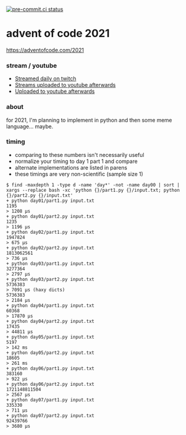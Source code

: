 [![pre-commit.ci status](https://results.pre-commit.ci/badge/github/anthonywritescode/aoc2021/main.svg)](https://results.pre-commit.ci/latest/github/anthonywritescode/aoc2021/main)

advent of code 2021
===================

https://adventofcode.com/2021

### stream / youtube

- [Streamed daily on twitch](https://twitch.tv/anthonywritescode)
- [Streams uploaded to youtube afterwards](https://www.youtube.com/channel/UChPxcypesw8L-iqltstSI4Q)
- [Uploaded to youtube afterwards](https://www.youtube.com/anthonywritescode)

### about

for 2021, I'm planning to implement in python and then some meme language...
maybe.

### timing

- comparing to these numbers isn't necessarily useful
- normalize your timing to day 1 part 1 and compare
- alternate implementations are listed in parens
- these timings are very non-scientific (sample size 1)

```console
$ find -maxdepth 1 -type d -name 'day*' -not -name day00 | sort | xargs --replace bash -xc 'python {}/part1.py {}/input.txt; python {}/part2.py {}/input.txt'
+ python day01/part1.py input.txt
1195
> 1208 μs
+ python day01/part2.py input.txt
1235
> 1196 μs
+ python day02/part1.py input.txt
1947824
> 675 μs
+ python day02/part2.py input.txt
1813062561
> 736 μs
+ python day03/part1.py input.txt
3277364
> 2797 μs
+ python day03/part2.py input.txt
5736383
> 7091 μs (haxy dicts)
5736383
> 2184 μs
+ python day04/part1.py input.txt
60368
> 17870 μs
+ python day04/part2.py input.txt
17435
> 44811 μs
+ python day05/part1.py input.txt
5197
> 142 ms
+ python day05/part2.py input.txt
18605
> 261 ms
+ python day06/part1.py input.txt
383160
> 922 μs
+ python day06/part2.py input.txt
1721148811504
> 2567 μs
+ python day07/part1.py input.txt
335330
> 711 μs
+ python day07/part2.py input.txt
92439766
> 3680 μs
```
